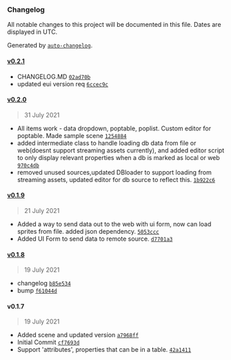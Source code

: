 ### Changelog

All notable changes to this project will be documented in this file. Dates are displayed in UTC.

Generated by [`auto-changelog`](https://github.com/CookPete/auto-changelog).

#### [v0.2.1](https://github.com/ChrisAshtear/EUIDatasources/compare/v0.2.0...v0.2.1)

- CHANGELOG.MD [`02ad70b`](https://github.com/ChrisAshtear/EUIDatasources/commit/02ad70bc904a2a84285e82cca16dc742d28b2900)
- updated eui version req [`6ccec9c`](https://github.com/ChrisAshtear/EUIDatasources/commit/6ccec9cad63b0c36c13dd2c6cb8ff26aa06fb1ca)

#### [v0.2.0](https://github.com/ChrisAshtear/EUIDatasources/compare/v0.1.9...v0.2.0)

> 31 July 2021

- All items work - data dropdown, poptable, poplist. Custom editor for poptable. Made sample scene [`1254884`](https://github.com/ChrisAshtear/EUIDatasources/commit/125488441d3c54e105355a8e8006a31e333e94bf)
- added intermediate class to handle loading db data from file or web(doesnt support streaming assets currently), and added editor script to only display relevant properties when a db is marked as local or web [`970c4db`](https://github.com/ChrisAshtear/EUIDatasources/commit/970c4db94eac3c36fbab93b1e210ec77b1274a75)
- removed unused sources,updated DBloader to support loading from streaming assets, updated editor for db source to reflect this. [`1b922c6`](https://github.com/ChrisAshtear/EUIDatasources/commit/1b922c637c90802d28bb305cf5e03a14bc334a63)

#### [v0.1.9](https://github.com/ChrisAshtear/EUIDatasources/compare/v0.1.8...v0.1.9)

> 21 July 2021

- Added a way to send data out to the web with ui form, now can load sprites from file. added json dependency. [`5053ccc`](https://github.com/ChrisAshtear/EUIDatasources/commit/5053cccaf52e05fb70020fb3cd21208b0cf94096)
- Added UI Form to send data to remote source. [`d7701a3`](https://github.com/ChrisAshtear/EUIDatasources/commit/d7701a3b2312d16059a1b7cbdefede3f55814b1a)

#### [v0.1.8](https://github.com/ChrisAshtear/EUIDatasources/compare/v0.1.7...v0.1.8)

> 19 July 2021

- changelog [`b85e534`](https://github.com/ChrisAshtear/EUIDatasources/commit/b85e5348c28587ac590bf61eac1665f12821dbd3)
- bump [`f61044d`](https://github.com/ChrisAshtear/EUIDatasources/commit/f61044dad37b0b694d34a72e783bf4549fdd4f40)

#### v0.1.7

> 19 July 2021

- Added scene and updated version [`a7968ff`](https://github.com/ChrisAshtear/EUIDatasources/commit/a7968ff71dcb2d092e15990418b8400b42adc84d)
- Initial Commit [`cf7693d`](https://github.com/ChrisAshtear/EUIDatasources/commit/cf7693d70be5a9c5b4dbdd4ec0494fb4746ccf98)
- Support 'attributes', properties that can be in a table. [`42a1411`](https://github.com/ChrisAshtear/EUIDatasources/commit/42a1411f199f7005306a15154ff0e3b9dfca57e7)
